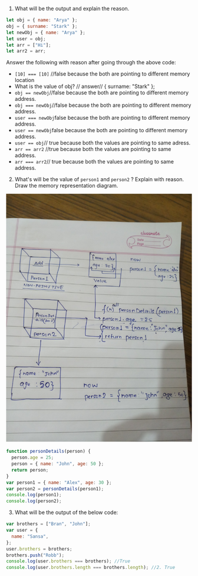 1. What will be the output and explain the reason.

```js
let obj = { name: "Arya" };
obj = { surname: "Stark" };
let newObj = { name: "Arya" };
let user = obj;
let arr = ["Hi"];
let arr2 = arr;
```

Answer the following with reason after going through the above code:

- `[10] === [10]` //false because the both are pointing to different memory location
- What is the value of obj? // answer// { surname: "Stark" };
- `obj == newObj`//false because the both are pointing to different memory address.
- `obj === newObj`//false because the both are pointing to different memory address.
- `user === newObj`false because the both are pointing to different memory address.
- `user == newObj`false because the both are pointing to different memory address.
- `user == obj`// true because both the values are pointing to same adress.
- `arr == arr2` //true because both the values are pointing to same address.
- `arr === arr2`// true because both the values are pointing to same address.

2. What's will be the value of `person1` and `person2` ? Explain with reason. Draw the memory representation diagram.

<!-- To add this image here use ![name](./hello.jpg) -->

![diagram](./image.jpg)

```js
function personDetails(person) {
  person.age = 25;
  person = { name: "John", age: 50 };
  return person;
}
var person1 = { name: "Alex", age: 30 };
var person2 = personDetails(person1);
console.log(person1);
console.log(person2);
```

3. What will be the output of the below code:

```js
var brothers = ["Bran", "John"];
var user = {
  name: "Sansa",
};
user.brothers = brothers;
brothers.push("Robb");
console.log(user.brothers === brothers); //True
console.log(user.brothers.length === brothers.length); //2. True
```

